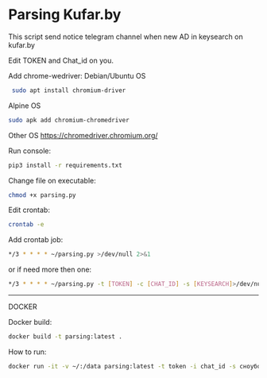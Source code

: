 # Parsing Kufar.by  
This script send notice telegram channel when new AD in keysearch on kufar.by 

Edit TOKEN and Chat_id on you.  

Add chrome-wedriver:
 Debian/Ubuntu OS
```bash
 sudo apt install chromium-driver
```
 Alpine OS
```bash
sudo apk add chromium-chromedriver
```

 Other OS
 https://chromedriver.chromium.org/

Run console:
```bash
pip3 install -r requirements.txt
```
 
Change file on executable:
```bash
chmod +x parsing.py
```

Edit crontab:
```bash
crontab -e
```

Add crontab job: 
```bash
*/3 * * * * ~/parsing.py >/dev/null 2>&1 
```
or if need more then one:
```bash
*/3 * * * * ~/parsing.py -t [TOKEN] -c [CHAT_ID] -s [KEYSEARCH]>/dev/null 2>&1 
```

*****
DOCKER 

Docker build:

```bash
docker build -t parsing:latest .
```


How to run:
```bash
docker run -it -v ~/:/data parsing:latest -t token -i chat_id -s сноуборд
```
